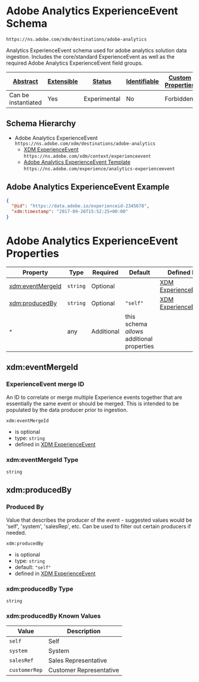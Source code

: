 
# Adobe Analytics ExperienceEvent Schema

```
https://ns.adobe.com/xdm/destinations/adobe-analytics
```

Analytics ExperienceEvent schema used for adobe analytics solution data ingestion. Includes the core/standard ExperienceEvent as well as the required Adobe Analytics ExperienceEvent field groups.

| [Abstract](../../../abstract.md) | [Extensible](../../../extensions.md) | [Status](../../../status.md) | [Identifiable](../../../id.md) | [Custom Properties](../../../extensions.md) | [Additional Properties](../../../extensions.md) | Defined In |
|----------------------------------|--------------------------------------|------------------------------|--------------------------------|---------------------------------------------|-------------------------------------------------|------------|
| Can be instantiated | Yes | Experimental | No | Forbidden | Permitted | [destinations/solutions/analytics-experienceevent.schema.json](destinations/solutions/analytics-experienceevent.schema.json) |
## Schema Hierarchy

* Adobe Analytics ExperienceEvent `https://ns.adobe.com/xdm/destinations/adobe-analytics`
  * [XDM ExperienceEvent](../../classes/experienceevent.schema.md) `https://ns.adobe.com/xdm/context/experienceevent`
  * [Adobe Analytics ExperienceEvent Template](../../adobe/experience/analytics-experienceevent.schema.md) `https://ns.adobe.com/experience/analytics-experienceevent`


## Adobe Analytics ExperienceEvent Example
```json
{
  "@id": "https://data.adobe.io/experienceid-2345678",
  "xdm:timestamp": "2017-09-26T15:52:25+00:00"
}
```

# Adobe Analytics ExperienceEvent Properties

| Property | Type | Required | Default | Defined by |
|----------|------|----------|---------|------------|
| [xdm:eventMergeId](#xdmeventmergeid) | `string` | Optional |  | [XDM ExperienceEvent](../../classes/experienceevent.schema.md#xdmeventmergeid) |
| [xdm:producedBy](#xdmproducedby) | `string` | Optional | `"self"` | [XDM ExperienceEvent](../../classes/experienceevent.schema.md#xdmproducedby) |
| `*` | any | Additional | this schema *allows* additional properties |

## xdm:eventMergeId
### ExperienceEvent merge ID

An ID to correlate or merge multiple Experience events together that are essentially the same event or should be merged. This is intended to be populated by the data producer prior to ingestion.

`xdm:eventMergeId`
* is optional
* type: `string`
* defined in [XDM ExperienceEvent](../../classes/experienceevent.schema.md#xdmeventmergeid)

### xdm:eventMergeId Type


`string`






## xdm:producedBy
### Produced By

Value that describes the producer of the event - suggested values would be 'self', 'system', 'salesRep', etc. Can be used to filter out certain producers if needed.

`xdm:producedBy`
* is optional
* type: `string`
* default: `"self"`
* defined in [XDM ExperienceEvent](../../classes/experienceevent.schema.md#xdmproducedby)

### xdm:producedBy Type


`string`



### xdm:producedBy Known Values
| Value | Description |
|-------|-------------|
| `self` | Self |
| `system` | System |
| `salesRef` | Sales Representative |
| `customerRep` | Customer Representative |



